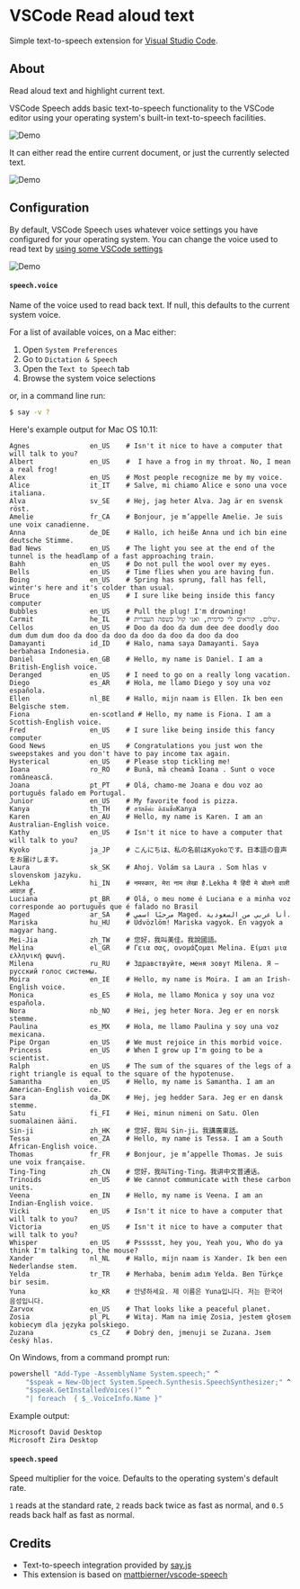# VSCode Read aloud text

Simple text-to-speech extension for [Visual Studio Code](https://code.visualstudio.com).

## About

Read aloud text and highlight current text.



VSCode Speech adds basic text-to-speech functionality to the VSCode editor using your operating system's built-in text-to-speech facilities.

![Demo](media/right-click-example.png)

It can either read the entire current document, or just the currently selected text.

![Demo](media/palette-example.png)



## Configuration
By default, VSCode Speech uses whatever voice settings you have configured for your operating system. You can change the voice used to read text by [using some VSCode settings](https://code.visualstudio.com/docs/customization/userandworkspace)

![Demo](media/settings-example.png)

#### `speech.voice`
Name of the voice used to read back text. If null, this defaults to the current system voice. 

For a list of available voices, on a Mac either:

1. Open `System Preferences`
2. Go to `Dictation & Speech`
3. Open the `Text to Speech` tab
4. Browse the system voice selections

or, in a command line run:

```bash
$ say -v ?
```

Here's example output for Mac OS 10.11:

```
Agnes               en_US    # Isn't it nice to have a computer that will talk to you?
Albert              en_US    #  I have a frog in my throat. No, I mean a real frog!
Alex                en_US    # Most people recognize me by my voice.
Alice               it_IT    # Salve, mi chiamo Alice e sono una voce italiana.
Alva                sv_SE    # Hej, jag heter Alva. Jag är en svensk röst.
Amelie              fr_CA    # Bonjour, je m’appelle Amelie. Je suis une voix canadienne.
Anna                de_DE    # Hallo, ich heiße Anna und ich bin eine deutsche Stimme.
Bad News            en_US    # The light you see at the end of the tunnel is the headlamp of a fast approaching train.
Bahh                en_US    # Do not pull the wool over my eyes.
Bells               en_US    # Time flies when you are having fun.
Boing               en_US    # Spring has sprung, fall has fell, winter's here and it's colder than usual.
Bruce               en_US    # I sure like being inside this fancy computer
Bubbles             en_US    # Pull the plug! I'm drowning!
Carmit              he_IL    # שלום. קוראים לי כרמית, ואני קול בשפה העברית.
Cellos              en_US    # Doo da doo da dum dee dee doodly doo dum dum dum doo da doo da doo da doo da doo da doo da doo
Damayanti           id_ID    # Halo, nama saya Damayanti. Saya berbahasa Indonesia.
Daniel              en_GB    # Hello, my name is Daniel. I am a British-English voice.
Deranged            en_US    # I need to go on a really long vacation.
Diego               es_AR    # Hola, me llamo Diego y soy una voz española.
Ellen               nl_BE    # Hallo, mijn naam is Ellen. Ik ben een Belgische stem.
Fiona               en-scotland # Hello, my name is Fiona. I am a Scottish-English voice.
Fred                en_US    # I sure like being inside this fancy computer
Good News           en_US    # Congratulations you just won the sweepstakes and you don't have to pay income tax again.
Hysterical          en_US    # Please stop tickling me!
Ioana               ro_RO    # Bună, mă cheamă Ioana . Sunt o voce românească.
Joana               pt_PT    # Olá, chamo-me Joana e dou voz ao português falado em Portugal.
Junior              en_US    # My favorite food is pizza.
Kanya               th_TH    # สวัสดีค่ะ ดิฉันชื่อKanya
Karen               en_AU    # Hello, my name is Karen. I am an Australian-English voice.
Kathy               en_US    # Isn't it nice to have a computer that will talk to you?
Kyoko               ja_JP    # こんにちは、私の名前はKyokoです。日本語の音声をお届けします。
Laura               sk_SK    # Ahoj. Volám sa Laura . Som hlas v slovenskom jazyku.
Lekha               hi_IN    # नमस्कार, मेरा नाम लेखा है.Lekha मै हिंदी मे बोलने वाली आवाज़ हूँ.
Luciana             pt_BR    # Olá, o meu nome é Luciana e a minha voz corresponde ao português que é falado no Brasil
Maged               ar_SA    # مرحبًا اسمي Maged. أنا عربي من السعودية.
Mariska             hu_HU    # Üdvözlöm! Mariska vagyok. Én vagyok a magyar hang.
Mei-Jia             zh_TW    # 您好，我叫美佳。我說國語。
Melina              el_GR    # Γεια σας, ονομάζομαι Melina. Είμαι μια ελληνική φωνή.
Milena              ru_RU    # Здравствуйте, меня зовут Milena. Я – русский голос системы.
Moira               en_IE    # Hello, my name is Moira. I am an Irish-English voice.
Monica              es_ES    # Hola, me llamo Monica y soy una voz española.
Nora                nb_NO    # Hei, jeg heter Nora. Jeg er en norsk stemme.
Paulina             es_MX    # Hola, me llamo Paulina y soy una voz mexicana.
Pipe Organ          en_US    # We must rejoice in this morbid voice.
Princess            en_US    # When I grow up I'm going to be a scientist.
Ralph               en_US    # The sum of the squares of the legs of a right triangle is equal to the square of the hypotenuse.
Samantha            en_US    # Hello, my name is Samantha. I am an American-English voice.
Sara                da_DK    # Hej, jeg hedder Sara. Jeg er en dansk stemme.
Satu                fi_FI    # Hei, minun nimeni on Satu. Olen suomalainen ääni.
Sin-ji              zh_HK    # 您好，我叫 Sin-ji。我講廣東話。
Tessa               en_ZA    # Hello, my name is Tessa. I am a South African-English voice.
Thomas              fr_FR    # Bonjour, je m’appelle Thomas. Je suis une voix française.
Ting-Ting           zh_CN    # 您好，我叫Ting-Ting。我讲中文普通话。
Trinoids            en_US    # We cannot communicate with these carbon units.
Veena               en_IN    # Hello, my name is Veena. I am an Indian-English voice.
Vicki               en_US    # Isn't it nice to have a computer that will talk to you?
Victoria            en_US    # Isn't it nice to have a computer that will talk to you?
Whisper             en_US    # Pssssst, hey you, Yeah you, Who do ya think I'm talking to, the mouse?
Xander              nl_NL    # Hallo, mijn naam is Xander. Ik ben een Nederlandse stem.
Yelda               tr_TR    # Merhaba, benim adım Yelda. Ben Türkçe bir sesim.
Yuna                ko_KR    # 안녕하세요. 제 이름은 Yuna입니다. 저는 한국어 음성입니다.
Zarvox              en_US    # That looks like a peaceful planet.
Zosia               pl_PL    # Witaj. Mam na imię Zosia, jestem głosem kobiecym dla języka polskiego.
Zuzana              cs_CZ    # Dobrý den, jmenuji se Zuzana. Jsem český hlas.
```

On Windows, from a command prompt run:

```bat
powershell "Add-Type -AssemblyName System.speech;" ^
    "$speak = New-Object System.Speech.Synthesis.SpeechSynthesizer;" ^
    "$speak.GetInstalledVoices()" ^
    "| foreach  { $_.VoiceInfo.Name }"
```

Example output:

```
Microsoft David Desktop
Microsoft Zira Desktop
```

#### `speech.speed`
Speed multiplier for the voice. Defaults to the operating system's default rate.

`1` reads at the standard rate, `2` reads back twice as fast as normal, and `0.5` reads back half as fast as normal. 


## Credits

- Text-to-speech integration provided by [say.js](https://github.com/Marak/say.js/)
- This extension is based on [mattbierner/vscode-speech](https://github.com/mattbierner/vscode-speech)
